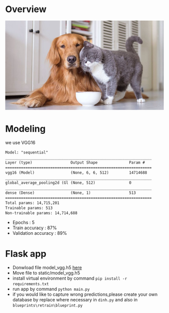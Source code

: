 # Overview
![](static/images/dog-cat-190709-800x450.jpg)

# Modeling
we use VGG16

```
Model: "sequential"
_________________________________________________________________
Layer (type)                 Output Shape              Param #   
=================================================================
vgg16 (Model)                (None, 6, 6, 512)         14714688  
_________________________________________________________________
global_average_pooling2d (Gl (None, 512)               0         
_________________________________________________________________
dense (Dense)                (None, 1)                 513       
=================================================================
Total params: 14,715,201
Trainable params: 513
Non-trainable params: 14,714,688
```

- Epochs : 5
- Train accuracy : 87%
- Validation accuracy : 89%

# Flask app
- Donwload file model_vgg.h5 [here](https://drive.google.com/file/d/1bubWtVp_2M9FtsJQ55cZficgKnWRsxEX/view?usp=sharing)
- Move file to static/model_vgg.h5
- install virtual environment by command `pip install -r requirements.txt`
- run app by command `python main.py`
- if you would like to capture wrong predictions,please create your own database by replace where necessary in `dinh.py` and also in `blueprints\retrain\blueprint.py`